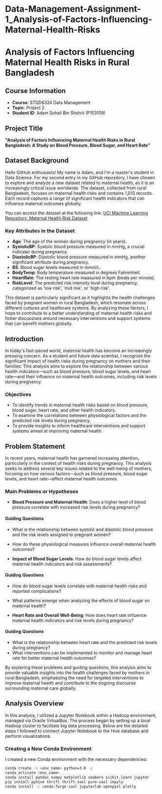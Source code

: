 # Data-Management-Assignment-1_Analysis-of-Factors-Influencing-Maternal-Health-Risks
# Analysis of Factors Influencing Maternal Health Risks in Rural Bangladesh

## Course Information
- **Course**: STQD6324 Data Management
- **Topic**: Project 2
- **Student ID**: Adam Suhail Bin Shahril (P153109)

## Project Title
**"Analysis of Factors Influencing Maternal Health Risks in Rural Bangladesh: A Study on Blood Pressure, Blood Sugar, and Heart Rate"**

## Dataset Background
Hello GitHub enthusiasts! My name is Adam, and I'm a master's student in Data Science. For my second entry in my GitHub repository, I have chosen to explore and analyze a new dataset related to maternal health, as it is an increasingly critical issue worldwide. The dataset, collected from rural Bangladesh, focuses on maternal health risks and contains 1,013 records. Each record captures a range of significant health indicators that can influence maternal outcomes globally.

You can access the dataset at the following link: [UCI Machine Learning Repository: Maternal Health Risk Dataset](<insert_link_here>)

### Key Attributes in the Dataset
- **Age**: The age of the women during pregnancy (in years).
- **SystolicBP**: Systolic blood pressure measured in mmHg, a crucial indicator during pregnancy.
- **DiastolicBP**: Diastolic blood pressure measured in mmHg, another significant attribute during pregnancy.
- **BS**: Blood sugar levels measured in mmol/L.
- **BodyTemp**: Body temperature measured in degrees Fahrenheit.
- **HeartRate**: The resting heart rate measured in bpm (beats per minute).
- **RiskLevel**: The predicted risk intensity level during pregnancy, categorized as 'low risk', 'mid risk', or 'high risk'.

This dataset is particularly significant as it highlights the health challenges faced by pregnant women in rural Bangladesh, which resonate across different cultures and healthcare systems. By analyzing these factors, I hope to contribute to a better understanding of maternal health risks and foster discussions around necessary interventions and support systems that can benefit mothers globally.

## Introduction
In today's fast-paced world, maternal health has become an increasingly pressing concern. As a student and future data scientist, I recognize the significant impact of health risks during pregnancy on mothers and their families. This analysis aims to explore the relationship between various health indicators—such as blood pressure, blood sugar levels, and heart rate—and their influence on maternal health outcomes, including risk levels during pregnancy.

### Objectives
- To identify trends in maternal health risks based on blood pressure, blood sugar, heart rate, and other health indicators.
- To examine the correlations between physiological factors and the predicted risk levels during pregnancy.
- To provide insights to inform healthcare interventions and support systems aimed at improving maternal health.

## Problem Statement
In recent years, maternal health has garnered increasing attention, particularly in the context of health risks during pregnancy. This analysis seeks to address several key issues related to the well-being of mothers, focusing on how various factors—such as blood pressure, blood sugar levels, and heart rate—affect maternal health outcomes.

### Main Problems or Hypotheses
- **Blood Pressure and Maternal Health**: Does a higher level of blood pressure correlate with increased risk levels during pregnancy?

#### Guiding Questions
- What is the relationship between systolic and diastolic blood pressure and the risk levels assigned to pregnant women?
- How do these physiological measures influence overall maternal health outcomes?

- **Impact of Blood Sugar Levels**: How do blood sugar levels affect maternal health indicators and risk assessments?

#### Guiding Questions
- How do blood sugar levels correlate with maternal health risks and reported complications?
- What patterns emerge when analyzing the effects of blood sugar on maternal health?

- **Heart Rate and Overall Well-Being**: How does heart rate influence maternal health indicators and risk levels during pregnancy?

#### Guiding Questions
- What is the relationship between heart rate and the predicted risk levels during pregnancy?
- What interventions can be implemented to monitor and manage heart rate for better maternal health outcomes?

By exploring these problems and guiding questions, this analysis aims to provide valuable insights into the health challenges faced by mothers in rural Bangladesh, emphasizing the need for targeted interventions to improve maternal health and contribute to the ongoing discourse surrounding maternal care globally.

## Analysis Overview
In this analysis, I utilized a Jupyter Notebook within a Hadoop environment, managed via Oracle VirtualBox. The process began by setting up a local Hadoop cluster to facilitate big data processing. Below are the detailed steps I followed to connect Jupyter Notebook to the Hive database and perform visualizations:

### Creating a New Conda Environment
I created a new Conda environment with the necessary dependencies:
```bash
conda create -n <env_name> python=3.8 -y
conda activate <env_name>
conda install pandas numpy matplotlib seaborn scikit-learn jupyter
pip install pyhive thrift thrift-sasl pure-sasl impyla
conda install -c conda-forge sasl jupyterlab openpyxl plotly
